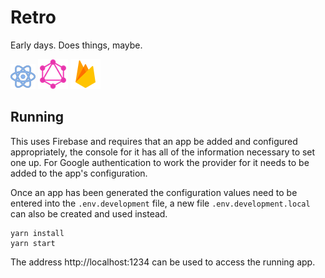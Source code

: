 # Retro

Early days. Does things, maybe.

![react](./assets/react.png) ![graphql](./assets/graphql.png) ![firebase](./assets/firebase.png)

## Running

This uses Firebase and requires that an app be added and configured
appropriately, the console for it has all of the information necessary to set
one up. For Google authentication to work the provider for it needs to be added
to the app's configuration.

Once an app has been generated the configuration values need to be entered into
the `.env.development` file, a new file `.env.development.local` can also be
created and used instead.

```shell
yarn install
yarn start
```

The address http://localhost:1234 can be used to access the running app.
